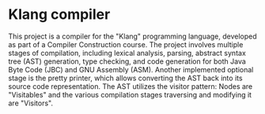 # Klang compiler
This project is a compiler for the "Klang" programming language, developed as 
part of a Compiler Construction course. The project involves multiple stages of 
compilation, including lexical analysis, parsing, abstract syntax tree (AST) 
generation, type checking, and code generation for both Java Byte Code (JBC) and
 GNU Assembly (ASM). Another implemented optional stage is the pretty printer, 
which allows converting the AST back into its source code representation.
The AST utilizes the visitor pattern: Nodes are "Visitables" and the various 
compilation stages traversing and modifying it are "Visitors".
